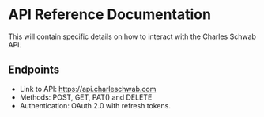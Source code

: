 # API Reference Documentation

This will contain specific details on how to interact with the Charles Schwab API.

## Endpoints

- Link to API: https://api.charleschwab.com
- Methods: POST, GET, PAT() and DELETE
- Authentication: OAuth 2.0 with refresh tokens.
